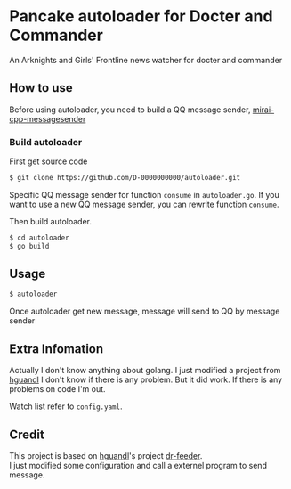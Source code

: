 # Pancake autoloader for Docter and Commander

An Arknights and Girls' Frontline news watcher for docter and commander

## How to use

Before using autoloader, you need to build a QQ message sender, [mirai-cpp-messagesender](
https://github.com/D-0000000000/mirai-cpp-messagesender)

### Build autoloader

First get source code
```bash
$ git clone https://github.com/D-0000000000/autoloader.git
```

Specific QQ message sender for function `consume` in `autoloader.go`.
If you want to use a new QQ message sender, you can rewrite function `consume`. 

Then build autoloader.

```bash
$ cd autoloader
$ go build
```

## Usage

```bash
$ autoloader
```

Once autoloader get new message, message will send to QQ by message sender

## Extra Infomation

Actually I don't know anything about golang. I just modified a project from [hguandl](https://github.com/hguandl/) I don't know if there is any problem. But it did work. If there is any problems on code I'm out.

Watch list refer to `config.yaml`.

## Credit

This project is based on [hguandl](https://github.com/hguandl/)'s project [dr-feeder](https://github.com/hguandl/dr-feeder).  
I just modified some configuration and call a externel program to send message.

